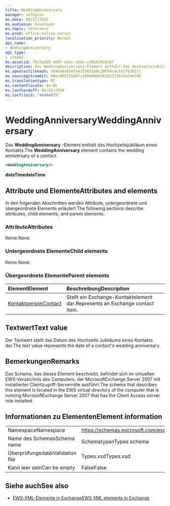 ```yaml
---
title: WeddingAnniversary
manager: sethgros
ms.date: 09/17/2015
ms.audience: Developer
ms.topic: reference
ms.prod: office-online-server
localization_priority: Normal
api_name:
- WeddingAnniversary
api_type:
- schema
ms.assetid: 75e3add5-a08f-4a5c-a34c-c36b8291d187
description: Das WeddingAnniversary-Element enthält das Hochzeitsjubiläum eines Kontakts.
ms.openlocfilehash: 784e4da9587a4153871e0c20f84c4cb1cfb381fc
ms.sourcegitcommit: 88ec988f2bb67c1866d06b361615f3674a24e795
ms.translationtype: MT
ms.contentlocale: de-DE
ms.lasthandoff: 06/03/2020
ms.locfileid: "44464875"
---
```

# <a name="weddinganniversary"></a><span data-ttu-id="bb07a-103">WeddingAnniversary</span><span class="sxs-lookup"><span data-stu-id="bb07a-103">WeddingAnniversary</span></span>

<span data-ttu-id="bb07a-104">Das **WeddingAnniversary** -Element enthält das Hochzeitsjubiläum eines Kontakts.</span><span class="sxs-lookup"><span data-stu-id="bb07a-104">The **WeddingAnniversary** element contains the wedding anniversary of a contact.</span></span> 
  
```xml
<WeddingAnniversary/>
```

 <span data-ttu-id="bb07a-105">**dateTime**</span><span class="sxs-lookup"><span data-stu-id="bb07a-105">**dateTime**</span></span>
## <a name="attributes-and-elements"></a><span data-ttu-id="bb07a-106">Attribute und Elemente</span><span class="sxs-lookup"><span data-stu-id="bb07a-106">Attributes and elements</span></span>

<span data-ttu-id="bb07a-107">In den folgenden Abschnitten werden Attribute, untergeordnete und übergeordnete Elemente erläutert.</span><span class="sxs-lookup"><span data-stu-id="bb07a-107">The following sections describe attributes, child elements, and parent elements.</span></span>
  
### <a name="attributes"></a><span data-ttu-id="bb07a-108">Attribute</span><span class="sxs-lookup"><span data-stu-id="bb07a-108">Attributes</span></span>

<span data-ttu-id="bb07a-109">Keine.</span><span class="sxs-lookup"><span data-stu-id="bb07a-109">None.</span></span>
  
### <a name="child-elements"></a><span data-ttu-id="bb07a-110">Untergeordnete Elemente</span><span class="sxs-lookup"><span data-stu-id="bb07a-110">Child elements</span></span>

<span data-ttu-id="bb07a-111">Keine.</span><span class="sxs-lookup"><span data-stu-id="bb07a-111">None.</span></span>
  
### <a name="parent-elements"></a><span data-ttu-id="bb07a-112">Übergeordnete Elemente</span><span class="sxs-lookup"><span data-stu-id="bb07a-112">Parent elements</span></span>

|<span data-ttu-id="bb07a-113">**Element**</span><span class="sxs-lookup"><span data-stu-id="bb07a-113">**Element**</span></span>|<span data-ttu-id="bb07a-114">**Beschreibung**</span><span class="sxs-lookup"><span data-stu-id="bb07a-114">**Description**</span></span>|
|:-----|:-----|
|[<span data-ttu-id="bb07a-115">Kontaktperson</span><span class="sxs-lookup"><span data-stu-id="bb07a-115">Contact</span></span>](contact.md) <br/> |<span data-ttu-id="bb07a-116">Stellt ein Exchange-Kontaktelement dar.</span><span class="sxs-lookup"><span data-stu-id="bb07a-116">Represents an Exchange contact item.</span></span>  <br/> |
   
## <a name="text-value"></a><span data-ttu-id="bb07a-117">Textwert</span><span class="sxs-lookup"><span data-stu-id="bb07a-117">Text value</span></span>

<span data-ttu-id="bb07a-118">Der Textwert stellt das Datum des Hochzeits Jubiläums eines Kontakts dar.</span><span class="sxs-lookup"><span data-stu-id="bb07a-118">The text value represents the date of a contact's wedding anniversary.</span></span>
  
## <a name="remarks"></a><span data-ttu-id="bb07a-119">Bemerkungen</span><span class="sxs-lookup"><span data-stu-id="bb07a-119">Remarks</span></span>

<span data-ttu-id="bb07a-120">Das Schema, das dieses Element beschreibt, befindet sich im virtuellen EWS-Verzeichnis des Computers, der MicrosoftExchange Server 2007 mit installierter Clientzugriff-Serverrolle ausführt.</span><span class="sxs-lookup"><span data-stu-id="bb07a-120">The schema that describes this element is located in the EWS virtual directory of the computer that is running MicrosoftExchange Server 2007 that has the Client Access server role installed.</span></span>
  
## <a name="element-information"></a><span data-ttu-id="bb07a-121">Informationen zu Elementen</span><span class="sxs-lookup"><span data-stu-id="bb07a-121">Element information</span></span>

|||
|:-----|:-----|
|<span data-ttu-id="bb07a-122">Namespace</span><span class="sxs-lookup"><span data-stu-id="bb07a-122">Namespace</span></span>  <br/> |https://schemas.microsoft.com/exchange/services/2006/types  <br/> |
|<span data-ttu-id="bb07a-123">Name des Schemas</span><span class="sxs-lookup"><span data-stu-id="bb07a-123">Schema name</span></span>  <br/> |<span data-ttu-id="bb07a-124">Schematypen</span><span class="sxs-lookup"><span data-stu-id="bb07a-124">Types schema</span></span>  <br/> |
|<span data-ttu-id="bb07a-125">Überprüfungsdatei</span><span class="sxs-lookup"><span data-stu-id="bb07a-125">Validation file</span></span>  <br/> |<span data-ttu-id="bb07a-126">Types.xsd</span><span class="sxs-lookup"><span data-stu-id="bb07a-126">Types.xsd</span></span>  <br/> |
|<span data-ttu-id="bb07a-127">Kann leer sein</span><span class="sxs-lookup"><span data-stu-id="bb07a-127">Can be empty</span></span>  <br/> |<span data-ttu-id="bb07a-128">False</span><span class="sxs-lookup"><span data-stu-id="bb07a-128">False</span></span>  <br/> |
   
## <a name="see-also"></a><span data-ttu-id="bb07a-129">Siehe auch</span><span class="sxs-lookup"><span data-stu-id="bb07a-129">See also</span></span>



- [<span data-ttu-id="bb07a-130">EWS-XML-Elemente in Exchange</span><span class="sxs-lookup"><span data-stu-id="bb07a-130">EWS XML elements in Exchange</span></span>](ews-xml-elements-in-exchange.md)

